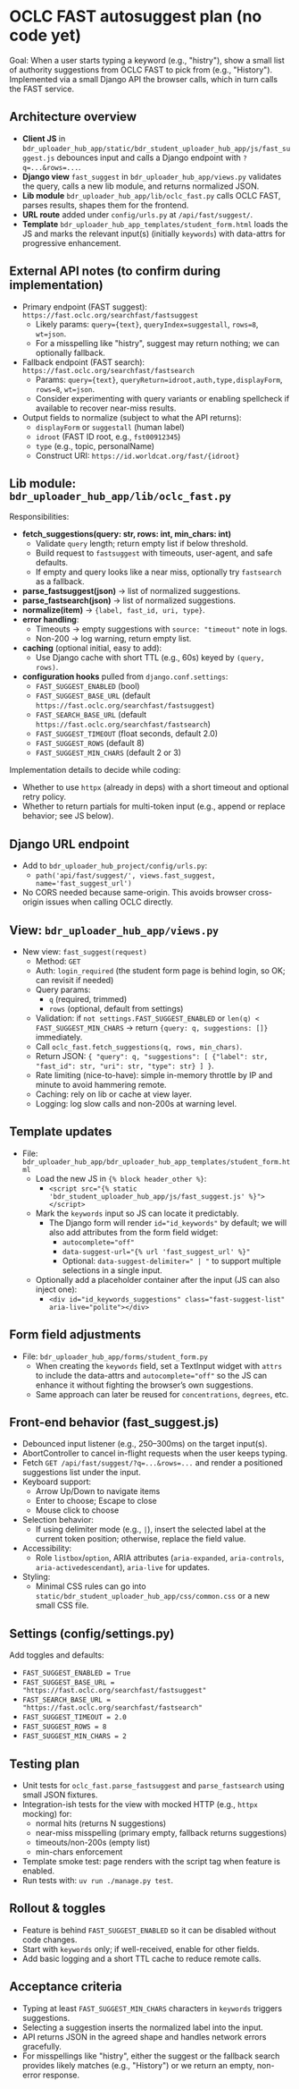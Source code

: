 # OCLC FAST autosuggest plan (no code yet)

Goal: When a user starts typing a keyword (e.g., "histry"), show a small list of authority suggestions from OCLC FAST to pick from (e.g., "History"). Implemented via a small Django API the browser calls, which in turn calls the FAST service.


## Architecture overview
- __Client JS__ in `bdr_uploader_hub_app/static/bdr_student_uploader_hub_app/js/fast_suggest.js` debounces input and calls a Django endpoint with `?q=...&rows=...`.
- __Django view__ `fast_suggest` in `bdr_uploader_hub_app/views.py` validates the query, calls a new lib module, and returns normalized JSON.
- __Lib module__ `bdr_uploader_hub_app/lib/oclc_fast.py` calls OCLC FAST, parses results, shapes them for the frontend.
- __URL route__ added under `config/urls.py` at `/api/fast/suggest/`.
- __Template__ `bdr_uploader_hub_app_templates/student_form.html` loads the JS and marks the relevant input(s) (initially `keywords`) with data-attrs for progressive enhancement.


## External API notes (to confirm during implementation)
- Primary endpoint (FAST suggest): `https://fast.oclc.org/searchfast/fastsuggest`
  - Likely params: `query={text}`, `queryIndex=suggestall`, `rows=8`, `wt=json`.
  - For a misspelling like "histry", suggest may return nothing; we can optionally fallback.
- Fallback endpoint (FAST search): `https://fast.oclc.org/searchfast/fastsearch`
  - Params: `query={text}`, `queryReturn=idroot,auth,type,displayForm`, `rows=8`, `wt=json`.
  - Consider experimenting with query variants or enabling spellcheck if available to recover near-miss results.
- Output fields to normalize (subject to what the API returns):
  - `displayForm` or `suggestall` (human label)
  - `idroot` (FAST ID root, e.g., `fst00912345`)
  - `type` (e.g., topic, personalName)
  - Construct URI: `https://id.worldcat.org/fast/{idroot}`


## Lib module: `bdr_uploader_hub_app/lib/oclc_fast.py`
Responsibilities:
- __fetch_suggestions(query: str, rows: int, min_chars: int)__
  - Validate `query` length; return empty list if below threshold.
  - Build request to `fastsuggest` with timeouts, user-agent, and safe defaults.
  - If empty and query looks like a near miss, optionally try `fastsearch` as a fallback.
- __parse_fastsuggest(json)__ -> list of normalized suggestions.
- __parse_fastsearch(json)__ -> list of normalized suggestions.
- __normalize(item)__ -> `{label, fast_id, uri, type}`.
- __error handling__:
  - Timeouts -> empty suggestions with `source: "timeout"` note in logs.
  - Non-200 -> log warning, return empty list.
- __caching__ (optional initial, easy to add):
  - Use Django cache with short TTL (e.g., 60s) keyed by `(query, rows)`.
- __configuration hooks__ pulled from `django.conf.settings`:
  - `FAST_SUGGEST_ENABLED` (bool)
  - `FAST_SUGGEST_BASE_URL` (default `https://fast.oclc.org/searchfast/fastsuggest`)
  - `FAST_SEARCH_BASE_URL` (default `https://fast.oclc.org/searchfast/fastsearch`)
  - `FAST_SUGGEST_TIMEOUT` (float seconds, default 2.0)
  - `FAST_SUGGEST_ROWS` (default 8)
  - `FAST_SUGGEST_MIN_CHARS` (default 2 or 3)

Implementation details to decide while coding:
- Whether to use `httpx` (already in deps) with a short timeout and optional retry policy.
- Whether to return partials for multi-token input (e.g., append or replace behavior; see JS below).


## Django URL endpoint
- Add to `bdr_uploader_hub_project/config/urls.py`:
  - `path('api/fast/suggest/', views.fast_suggest, name='fast_suggest_url')`
- No CORS needed because same-origin. This avoids browser cross-origin issues when calling OCLC directly.


## View: `bdr_uploader_hub_app/views.py`
- New view: `fast_suggest(request)`
  - Method: `GET`
  - Auth: `login_required` (the student form page is behind login, so OK; can revisit if needed)
  - Query params:
    - `q` (required, trimmed)
    - `rows` (optional, default from settings)
  - Validation: if `not settings.FAST_SUGGEST_ENABLED` or `len(q) < FAST_SUGGEST_MIN_CHARS` -> return `{query: q, suggestions: []}` immediately.
  - Call `oclc_fast.fetch_suggestions(q, rows, min_chars)`.
  - Return JSON: `{ "query": q, "suggestions": [ {"label": str, "fast_id": str, "uri": str, "type": str} ] }`.
  - Rate limiting (nice-to-have): simple in-memory throttle by IP and minute to avoid hammering remote.
  - Caching: rely on lib or cache at view layer.
  - Logging: log slow calls and non-200s at warning level.


## Template updates
- File: `bdr_uploader_hub_app/bdr_uploader_hub_app_templates/student_form.html`
  - Load the new JS in `{% block header_other %}`:
    - `<script src="{% static 'bdr_student_uploader_hub_app/js/fast_suggest.js' %}"></script>`
  - Mark the `keywords` input so JS can locate it predictably.
    - The Django form will render `id="id_keywords"` by default; we will also add attributes from the form field widget:
      - `autocomplete="off"`
      - `data-suggest-url="{% url 'fast_suggest_url' %}"`
      - Optional: `data-suggest-delimiter=" | "` to support multiple selections in a single input.
  - Optionally add a placeholder container after the input (JS can also inject one):
    - `<div id="id_keywords_suggestions" class="fast-suggest-list" aria-live="polite"></div>`


## Form field adjustments
- File: `bdr_uploader_hub_app/forms/student_form.py`
  - When creating the `keywords` field, set a TextInput widget with `attrs` to include the data-attrs and `autocomplete="off"` so the JS can enhance it without fighting the browser’s own suggestions.
  - Same approach can later be reused for `concentrations`, `degrees`, etc.


## Front-end behavior (fast_suggest.js)
- Debounced input listener (e.g., 250–300ms) on the target input(s).
- AbortController to cancel in-flight requests when the user keeps typing.
- Fetch `GET /api/fast/suggest/?q=...&rows=...` and render a positioned suggestions list under the input.
- Keyboard support:
  - Arrow Up/Down to navigate items
  - Enter to choose; Escape to close
  - Mouse click to choose
- Selection behavior:
  - If using delimiter mode (e.g., ` | `), insert the selected label at the current token position; otherwise, replace the field value.
- Accessibility:
  - Role `listbox`/`option`, ARIA attributes (`aria-expanded`, `aria-controls`, `aria-activedescendant`), `aria-live` for updates.
- Styling:
  - Minimal CSS rules can go into `static/bdr_student_uploader_hub_app/css/common.css` or a new small CSS file.


## Settings (config/settings.py)
Add toggles and defaults:
- `FAST_SUGGEST_ENABLED = True`
- `FAST_SUGGEST_BASE_URL = "https://fast.oclc.org/searchfast/fastsuggest"`
- `FAST_SEARCH_BASE_URL = "https://fast.oclc.org/searchfast/fastsearch"`
- `FAST_SUGGEST_TIMEOUT = 2.0`
- `FAST_SUGGEST_ROWS = 8`
- `FAST_SUGGEST_MIN_CHARS = 2`


## Testing plan
- Unit tests for `oclc_fast.parse_fastsuggest` and `parse_fastsearch` using small JSON fixtures.
- Integration-ish tests for the view with mocked HTTP (e.g., `httpx` mocking) for:
  - normal hits (returns N suggestions)
  - near-miss misspelling (primary empty, fallback returns suggestions)
  - timeouts/non-200s (empty list)
  - min-chars enforcement
- Template smoke test: page renders with the script tag when feature is enabled.
- Run tests with: `uv run ./manage.py test`.


## Rollout & toggles
- Feature is behind `FAST_SUGGEST_ENABLED` so it can be disabled without code changes.
- Start with `keywords` only; if well-received, enable for other fields.
- Add basic logging and a short TTL cache to reduce remote calls.


## Acceptance criteria
- Typing at least `FAST_SUGGEST_MIN_CHARS` characters in `keywords` triggers suggestions.
- Selecting a suggestion inserts the normalized label into the input.
- API returns JSON in the agreed shape and handles network errors gracefully.
- For misspellings like "histry", either the suggest or the fallback search provides likely matches (e.g., "History") or we return an empty, non-error response.
